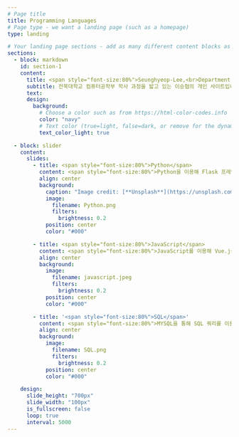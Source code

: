 ```yaml
---
# Page title
title: Programming Languages
# Page type - we want a landing page (such as a homepage)
type: landing

# Your landing page sections - add as many different content blocks as you like
sections:
  - block: markdown
    id: section-1
    content:
      title: <span style="font-size:80%">Seunghyeop-Lee,<br>Department of Computer Engineering,<br>Jeonbuk National University</span>
      subtitle: 전북대학교 컴퓨터공학부 학사 과정을 밟고 있는 이승협의 개인 사이트입니다.
      text:
      design:
        background:
          # Choose a color such as from https://html-color-codes.info
          color: "navy"
          # Text color (true=light, false=dark, or remove for the dynamic theme color).
          text_color_light: true

  - block: slider
    content:
      slides:
        - title: <span style="font-size:80%">Python</span>
          content: <span style="font-size:80%">Python을 이용해 Flask 프레임워크와 함께 백엔드 개발을 해본 경험이 있습니다. 파이썬은 그 간결함과 확장성 덕분에 빠르게 프로토타입을 제작하거나 다양한 라이브러리를 활용해 복잡한 문제를 해결하는 데 도움이 되었습니다.</span>
          align: center
          background:
            caption: "Image credit: [**Unsplash**](https://unsplash.com/)"
            image:
              filename: Python.png
              filters:
                brightness: 0.2
            position: center
            color: "#000"

        - title: <span style="font-size:80%">JavaScript</span>
          content: <span style="font-size:80%">JavaScript를 이용해 Vue.js 프레임워크를 다뤄본 경험이 있습니다. 자바스크립트는 웹 애플리케이션의 클라이언트 측 동작을 제어하고, 사용자의 상호작용에 반응하는 데 매우 적합한 언어로, Vue와 함께 인터랙티브한 UI를 구현하는 데 중점을 두었습니다.</span>
          align: center
          background:
            image:
              filename: javascript.jpeg
              filters:
                brightness: 0.2
            position: center
            color: "#000"

        - title: '<span style="font-size:80%">SQL</span>'
          content: <span style="font-size:80%">MYSQL을 통해 SQL 쿼리를 이용해 시스템 데이터를 관리한 경험이 있습니다. 데이터베이스 설계 및 최적화를 통해 빠른 데이터 검색 및 관리를 수행하며, 복잡한 쿼리를 사용해 여러 테이블에서 데이터를 추출하고 분석하는 데 중점을 두었습니다.</span>
          align: center
          background:
            image:
              filename: SQL.png
              filters:
                brightness: 0.2
            position: center
            color: "#000"

    design:
      slide_height: "700px"
      slide_width: "100px"
      is_fullscreen: false
      loop: true
      interval: 5000
---
```

